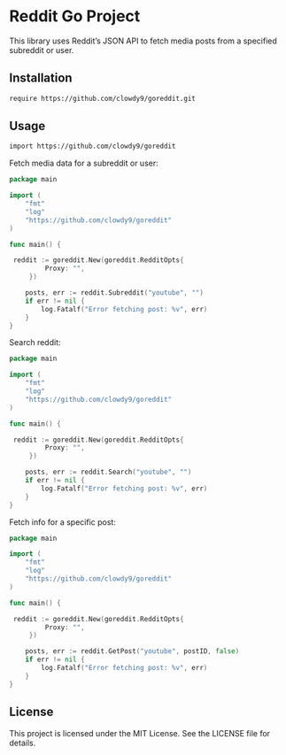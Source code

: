 # Reddit Go Project

This library uses Reddit’s JSON API to fetch media posts from a specified subreddit or user.

## Installation

   ```bash
   require https://github.com/clowdy9/goreddit.git
   ```


## Usage

   ```bash
   import https://github.com/clowdy9/goreddit
   ```

Fetch media data for a subreddit or user:
   ```go
   package main

   import (
       "fmt"
       "log"
       "https://github.com/clowdy9/goreddit"
   )

   func main() {

   	reddit := goreddit.New(goreddit.RedditOpts{
		    Proxy: "",
	    })

       posts, err := reddit.Subreddit("youtube", "")
       if err != nil {
           log.Fatalf("Error fetching post: %v", err)
       }
   }
   ```

Search reddit:
   ```go
   package main

   import (
       "fmt"
       "log"
       "https://github.com/clowdy9/goreddit"
   )

   func main() {

   	reddit := goreddit.New(goreddit.RedditOpts{
		    Proxy: "",
	    })

       posts, err := reddit.Search("youtube", "")
       if err != nil {
           log.Fatalf("Error fetching post: %v", err)
       }
   }
   ```

Fetch info for a specific post:
   ```go
   package main

   import (
       "fmt"
       "log"
       "https://github.com/clowdy9/goreddit"
   )

   func main() {

   	reddit := goreddit.New(goreddit.RedditOpts{
		    Proxy: "",
	    })

       posts, err := reddit.GetPost("youtube", postID, false)
       if err != nil {
           log.Fatalf("Error fetching post: %v", err)
       }
   }
   ```

## License

This project is licensed under the MIT License. See the LICENSE file for details.


